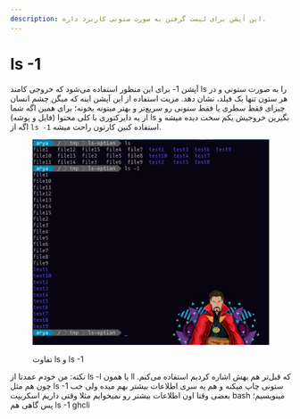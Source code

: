 ```yaml
---
description: این آپشن برای لیست گرفتن به صورت ستونی کاربرد داره.
---
```


# ls -1

آپشن 1- برای این منظور استفاده می‌شود که خروجی کامند ls را به صورت ستونی و در هر ستون تنها یک فیلد، نشان دهد. مزیت استفاده از این آپشن اینه که میگن چشم انسان چیزای فقط سطری یا فقط ستونی رو سریع‌تر و بهتر میتونه بخونه؛ برای همین اگه شما از یه دایرکتوری با کلی محتوا (فایل و پوشه) ls بگیرین خروجیش یکم سخت دیده میشه و اگه از `ls -1` استفاده کنین کارتون راحت میشه.

<figure><img src="../../.gitbook/assets/image (1).png" alt=""><figcaption><p>تفاوت ls و ls -1 </p></figcaption></figure>

نکته: من خودم عمدتا از ls -l یا همون ll که قبل‌تر هم بهش اشاره کردیم استفاده می‌کنم. چون هم مثل ls -1 ستونی چاپ میکنه و هم یه سری اطلاعات بیشتر بهم میده ولی خب بعضی وقتا اون اطلاعات بیشتر رو نمیخوایم مثلا وقتی داریم اسکریپت bash مینویسیم؛ پس گاهی هم ls -1 ghcli
